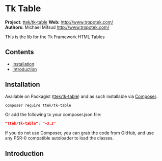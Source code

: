 # Tk Table

__Project:__ [ttek/tk-table](http://packagist.org/packages/ttek/tk-table)
__Web:__ <http://www.tropotek.com/>  
__Authors:__ Michael Mifsud <http://www.tropotek.com/>  
  
This is the lib for the Tk Framework HTML Tables

## Contents

- [Installation](#installation)
- [Introduction](#introduction)


## Installation

Available on Packagist ([ttek/tk-table](http://packagist.org/packages/ttek/tk-table))
and as such installable via [Composer](http://getcomposer.org/).

```bash
composer require ttek/tk-table
```

Or add the following to your composer.json file:

```json
"ttek/tk-table": "~3.2"
```

If you do not use Composer, you can grab the code from GitHub, and use any
PSR-0 compatible autoloader to load the classes.

## Introduction












